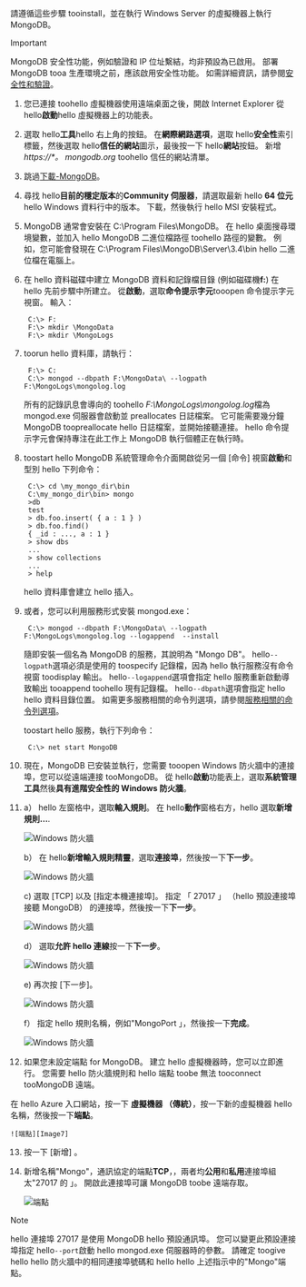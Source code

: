 請遵循這些步驟 tooinstall，並在執行 Windows Server 的虛擬機器上執行 MongoDB。

> [!IMPORTANT]
> MongoDB 安全性功能，例如驗證和 IP 位址繫結，均非預設為已啟用。 部署 MongoDB tooa 生產環境之前，應該啟用安全性功能。  如需詳細資訊，請參閱[安全性和驗證](http://www.mongodb.org/display/DOCS/Security+and+Authentication)。
>
>

1. 您已連接 toohello 虛擬機器使用遠端桌面之後，開啟 Internet Explorer 從 hello**啟動**hello 虛擬機器上的功能表。
2. 選取 hello**工具**hello 右上角的按鈕。  在**網際網路選項**，選取 hello**安全性**索引標籤，然後選取 hello**信任的網站**圖示，最後按一下 hello**網站**按鈕。 新增*https://\*。 mongodb.org* toohello 信任的網站清單。
3. 跳過[下載-MongoDB](https://www.mongodb.com/download-center#community)。
4. 尋找 hello**目前的穩定版本**的**Community 伺服器**，請選取最新 hello **64 位元**hello Windows 資料行中的版本。 下載，然後執行 hello MSI 安裝程式。
5. MongoDB 通常會安裝在 C:\Program Files\MongoDB。 在 hello 桌面搜尋環境變數，並加入 hello MongoDB 二進位檔路徑 toohello 路徑的變數。 例如，您可能會發現在 C:\Program Files\MongoDB\Server\3.4\bin hello 二進位檔在電腦上。
6. 在 hello 資料磁碟中建立 MongoDB 資料和記錄檔目錄 (例如磁碟機**f:**) 在 hello 先前步驟中所建立。 從**啟動**，選取**命令提示字元**tooopen 命令提示字元視窗。  輸入：

        C:\> F:
        F:\> mkdir \MongoData
        F:\> mkdir \MongoLogs
7. toorun hello 資料庫，請執行：

        F:\> C:
        C:\> mongod --dbpath F:\MongoData\ --logpath F:\MongoLogs\mongolog.log

    所有的記錄訊息會導向的 toohello *F:\MongoLogs\mongolog.log*檔為 mongod.exe 伺服器會啟動並 preallocates 日誌檔案。 它可能需要幾分鐘 MongoDB toopreallocate hello 日誌檔案，並開始接聽連接。 hello 命令提示字元會保持專注在此工作上 MongoDB 執行個體正在執行時。
8. toostart hello MongoDB 系統管理命令介面開啟從另一個 [命令] 視窗**啟動**和型別 hello 下列命令：

        C:\> cd \my_mongo_dir\bin  
        C:\my_mongo_dir\bin> mongo  
        >db  
        test
        > db.foo.insert( { a : 1 } )  
        > db.foo.find()  
        { _id : ..., a : 1 }  
        > show dbs  
        ...  
        > show collections  
        ...  
        > help  

    hello 資料庫會建立 hello 插入。
9. 或者，您可以利用服務形式安裝 mongod.exe：

        C:\> mongod --dbpath F:\MongoData\ --logpath F:\MongoLogs\mongolog.log --logappend  --install

    隨即安裝一個名為 MongoDB 的服務，其說明為 "Mongo DB"。 hello`--logpath`選項必須是使用的 toospecify 記錄檔，因為 hello 執行服務沒有命令視窗 toodisplay 輸出。  hello`--logappend`選項會指定 hello 服務重新啟動導致輸出 tooappend toohello 現有記錄檔。  hello`--dbpath`選項會指定 hello hello 資料目錄位置。 如需更多服務相關的命令列選項，請參閱[服務相關的命令列選項][MongoWindowsSvcOptions]。

    toostart hello 服務，執行下列命令：

        C:\> net start MongoDB
10. 現在，MongoDB 已安裝並執行，您需要 tooopen Windows 防火牆中的連接埠，您可以從遠端連接 tooMongoDB。  從 hello**啟動**功能表上，選取**系統管理工具**然後**具有進階安全性的 Windows 防火牆**。
11. a） hello 左窗格中，選取**輸入規則**。  在 hello**動作**窗格右方，hello 選取**新增規則...**.

    ![Windows 防火牆][Image1]

    b） 在 hello**新增輸入規則精靈**，選取**連接埠**，然後按一下**下一步**。

    ![Windows 防火牆][Image2]

    c) 選取 [TCP] 以及 [指定本機連接埠]。  指定 「 27017 」 （hello 預設連接埠接聽 MongoDB） 的連接埠，然後按一下**下一步**。

    ![Windows 防火牆][Image3]

    d） 選取**允許 hello 連線**按一下**下一步**。

    ![Windows 防火牆][Image4]

    e) 再次按 [下一步]。

    ![Windows 防火牆][Image5]

    f） 指定 hello 規則名稱，例如"MongoPort 」，然後按一下**完成**。

    ![Windows 防火牆][Image6]

12. 如果您未設定端點 for MongoDB。 建立 hello 虛擬機器時，您可以立即進行。 您需要 hello 防火牆規則和 hello 端點 toobe 無法 tooconnect tooMongoDB 遠端。

  在 hello Azure 入口網站，按一下 **虛擬機器 （傳統）**，按一下新的虛擬機器 hello 名稱，然後按一下**端點**。

    ![端點][Image7]

13. 按一下 [新增] 。

14. 新增名稱"Mongo"，通訊協定的端點**TCP**，，兩者均**公用**和**私用**連接埠組太"27017 的 」。 開啟此連接埠可讓 MongoDB toobe 遠端存取。

    ![端點][Image9]

> [!NOTE]
> hello 連接埠 27017 是使用 MongoDB hello 預設通訊埠。 您可以變更此預設連接埠指定 hello`--port`啟動 hello mongod.exe 伺服器時的參數。 請確定 toogive hello hello 防火牆中的相同連接埠號碼和 hello hello 上述指示中的"Mongo"端點。
>
>

[MongoDownloads]: http://www.mongodb.org/downloads

[MongoWindowsSvcOptions]: http://www.mongodb.org/display/DOCS/Windows+Service


[Image1]: ./media/install-and-run-mongo-on-win2k8-vm/WinFirewall1.png
[Image2]: ./media/install-and-run-mongo-on-win2k8-vm/WinFirewall2.png
[Image3]: ./media/install-and-run-mongo-on-win2k8-vm/WinFirewall3.png
[Image4]: ./media/install-and-run-mongo-on-win2k8-vm/WinFirewall4.png
[Image5]: ./media/install-and-run-mongo-on-win2k8-vm/WinFirewall5.png
[Image6]: ./media/install-and-run-mongo-on-win2k8-vm/WinFirewall6.png
[Image7]: ./media/install-and-run-mongo-on-win2k8-vm/menusendpointadd.png
<!-- Removed 03/08/2017. Not in new portal. -->
<!-- [Image8]: ./media/install-and-run-mongo-on-win2k8-vm/WinVmAddEndpoint2.png
-->
[Image9]: ./media/install-and-run-mongo-on-win2k8-vm/newendpointdetails.png
